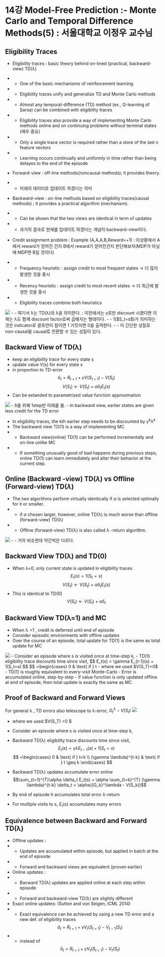 # 14강 Model-Free Prediction :- Monte Carlo and Temporal Difference Methods(5) : 서울대학교 이정우 교수님

## Eligibility Traces
- Eligibility traces : basic theory behind on-lined (practical, backward-view) TD(&lambda;)
- - One of the basic mechanisms of reinforcement learning.
- - Eligibility traces unify and generalize TD and Monte Carlo methods
- - Almost any temporal-difference (TD) method (ex., Q-learning of Sarsa) can be combined with eligibility traces
- - Eligibility traces also provide a way of implementing Monte Carlo methods online and on continuing problems without terminal states (매우 중요)
- - Only a single trace vector is required rather than a store of the last n feature vectors
- - Learning occurs continually and uniformly in time rather than being delayes to the end of the episode
- Forward-view : off-line methods(noncausal methods); it provides theory.
- - 미래의 데이터로 업데이트 하겠다는 의미
- Backward-view : on-line methods based on eligibility traces(causal methods) ; it provides a practical algorithm (mechanism).
- - Can be shown that the two views are identical in term of updates
- - 과거의 결과로 현재를 업데이트 하겠다는 개념이 backward-view이다.

- Credit assignment problem : Example (A,A,A,B,Reward=+1) : 이상황에서 A에서 reward가 얻어진 건지 B에서 reward가 얻어진건지 판단해보자(MDP가 아닐때 MDP면 B일 것이다) 
- - Frequency heuristic : assign credit to most frequent states -> 더 많이 발생한 것을 중시
- - Recency heuristic : assign credit to most recent states -> 더 최근에 발생한 것을 중시
- - Eligibility traces combine both heuristics  
<img src="./img/79_ex.PNG">  
- - 여기서 &lambda;는 TD(&lambda;)의 &lambda;을 의미한다. : 이전에서는 &gamma;로만 discount 시켰다면 이제는 &lambda;도 함께 discount factor로써 곱해지는 형태이다.
- -  1($S_t=s$)가 의미하는 것은 indicator로 괄호안이 참이면 1 거짓이면 0을 출력한다.
- - 이 간단한 성질로 non-causal을 causal로 전환할 수 있는 성질이 있다. 

## Backward View of TD(&lambda;)
- keep an eligibility trace for every state s
- update value V(s) for every state s
- in proportion to TD-error 
 $$\delta_t = R_{t+1} + \gamma V(S_{t+1})-V(S_t)$$
 $$V(S_t) \leftarrow V(S_t) + \alpha \delta_t E_t(s)$$  
- Can be extanded to parametrized value function approximation
<img src="./img/80_back.PNG">  
- &delta;를 위해 1step만 미래를 봄.
- In backward view, earlier states are given less credit for the TD error

- In eligibility traces, the kth earlier step needs to be discounted by $\gamma^k \lambda^k$
- The backward view TD(1) is a way of implementing MC
- - Backward view(online) TD(1) can be performed incrementally and on-line unlike MC
- - If something unusually good of bad happens during previous steps, online TD(1) can learn immediately and alter their behavior at the current step.
## Online (Backward -view) TD($\lambda$) vs Offline (Forward-view) TD($\lambda$)
- The two algorithms perform virtually identically if $\alpha$ is selected optimally for it or smaller.
- - if $\alpha$ chosen larger, however, online TD(&lambda;) is much worse than offline (forward-view) TD(&lambda;)
- - Offline (forward-view) TD(&lambda;) is also called &lambda; -return algorithm.  
<img src="./img/81_vs.PNG">  
- - 거의 비슷한데 약간씩은 다르다.

## Backward View TD(&lambda;) and TD(0)
- When &lambda;=0, only current state is updated in eligibility traces.
$$E_t(s) = 1(S_t=s)$$
$$V(S_t) \leftarrow V(S_t) + \alpha \delta_t E_t(s)$$
- This is identical to TD(0)
$$ V(S_t) \leftarrow V(S_t)+ \alpha \delta_t $$

## Backward View TD(&lambda;=1) and MC
- When &lambda; =1 , credit is deferred until end of episode
- Consider episodic environments with offline updates
- Over the course of an episode, total update for TD(1) is the same as total update for MC
<img src="./img/82_TD(1).PNG"> 
- Consider an episode where s is visited once at time-step k,
- TD(1) eligibility trace discounts time since visit,  
$$ E_t(s) = \gamma E_{t-1}(s) + 1(S_t=s) $$
$$ =\begin{cases}
0 & \text{ if } t<k \\
\gamma^{t-k} & \text{ if } t \geq k 
\end{cases} $$
- - t=k일때만 s가 발생한다는 의미
- TD(1) updates accumulate error online 
$$\sum_{t=1}^{T}\alpha \delta_t E_t(s) = \alpha \sum_{t=k}^{T} \gamma^{t-k} \delta_t = \alpha(G_t - V(S_k)$$
- (Proof) By end of episode it accumulates total error
$$ \delta_k + \gamma \delta_{k+1} + ... + \gamma^{T-1-k} \delta_{T-1} $$
- When &lambda;=1 , sum of TD errors telescopes into MC error,  
<img src="./img/83_TD(1).PNG"> 
- where we used $V(S_T)=0$
- TD(1) is roughly equivalent to every-visit Monte-Carlo
- Error is accumulated online, step-by-step
- if value function is only updated offline at end of episode, then total update is exactly the same as MC

## Proof of Backward and Forward Views
For general &lambda; , TD errors also telescope to &lambda;-error, ${G_t}^\lambda - V(S_t)$
<img src="./img/84_TD(lambda).PNG"> 
- where we used $V(S_T) =0 $

- Consider an episode where s is visited once at time-step k,
- Backward TD(&lambda;) eligibility trace discounts time since visit,  
$$ E_t(s) = \gamma \lambda E_{t-1}(s) + 1(S_t=s) $$
$$ =\begin{cases}
0 & \text{ if } t<k \\
(\gamma \lambda)^{t-k} & \text{ if } t \geq k 
\end{cases} $$
- Backward TD(&lambda;) updates accumulate error online
$$\sum_{t=1}^{T}\alpha \delta_t E_t(s) = \alpha \sum_{t=k}^{T} (\gamma \lambda)^{t-k} \delta_t = \alpha({G_k}^\lambda - V(S_k))$$
- By end of episode it accumulates total error $\lambda$-return
- For multiple visits to s, $E_t(s)$ accumulates many errors

## Equivalence between Backward and Forward TD(&lambda;)
- Offline updates : 
- - Updates are accumulated within episode, but applied in batch at the end of episode
- - Forward and backward views are equivalent (proven earlier)
- Online updates :
- - Bacward TD(&lambda;) updates are applied online at each step within episode
- - Forward and backward-view TD(&lambda;) are slightly different
- Exact online updates: (Sutton and von Seigen, ICML 2014)
- - Exact equivalence can be achieved by using a new TD error and a new def. of eligibility traces 
$$ \delta_t = R_{t+1} + \gamma V_t(S_{t+1}) - V_{t-1}(S_t)$$
- - instead of
$$ \delta_t = R_{t+1} + \gamma V_t(S_{t+1}) - V_{t}(S_t)$$
